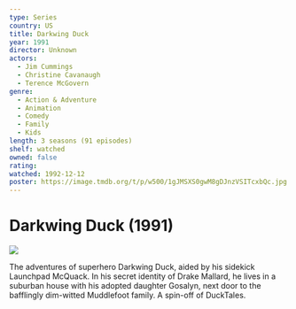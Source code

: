 ```yaml
---
type: Series
country: US
title: Darkwing Duck
year: 1991
director: Unknown
actors:
  - Jim Cummings
  - Christine Cavanaugh
  - Terence McGovern
genre:
  - Action & Adventure
  - Animation
  - Comedy
  - Family
  - Kids
length: 3 seasons (91 episodes)
shelf: watched
owned: false
rating:
watched: 1992-12-12
poster: https://image.tmdb.org/t/p/w500/1gJMSXS0gwM8gDJnzVSITcxbQc.jpg
---
```


# Darkwing Duck (1991)

![](https://image.tmdb.org/t/p/w500/1gJMSXS0gwM8gDJnzVSITcxbQc.jpg)

The adventures of superhero Darkwing Duck, aided by his sidekick Launchpad McQuack. In his secret identity of Drake Mallard, he lives in a suburban house with his adopted daughter Gosalyn, next door to the bafflingly dim-witted Muddlefoot family. A spin-off of DuckTales.
